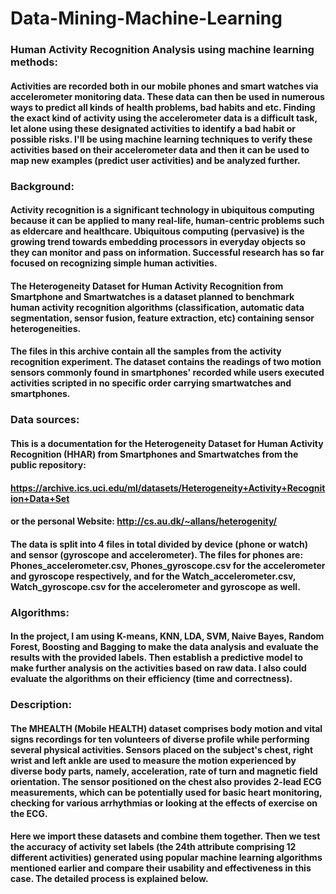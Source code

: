 # Data-Mining-Machine-Learning
### Human Activity Recognition Analysis using machine learning methods:

#### Activities are recorded both in our mobile phones and smart watches via accelerometer monitoring data. These data can then be used in numerous ways to predict all kinds of health problems, bad habits and etc. Finding the exact kind of activity using the accelerometer data is a difficult task, let alone using these designated activities to identify a bad habit or possible risks. I'll be using machine learning techniques to verify these activities based on their accelerometer data and then it can be used to map new examples (predict user activities) and be analyzed further.

### Background:

#### Activity recognition is a significant technology in ubiquitous computing because it can be applied to many real-life, human-centric problems such as eldercare and healthcare. Ubiquitous computing (pervasive) is the growing trend towards embedding processors in everyday objects so they can monitor and pass on information. Successful research has so far focused on recognizing simple human activities.
#### The Heterogeneity Dataset for Human Activity Recognition from Smartphone and Smartwatches is a dataset planned to benchmark human activity recognition algorithms (classification, automatic data segmentation, sensor fusion, feature extraction, etc) containing sensor heterogeneities.
#### The files in this archive contain all the samples from the activity recognition experiment. The dataset contains the readings of two motion sensors commonly found in smartphones' recorded while users executed activities scripted in no specific order carrying smartwatches and smartphones.

### Data sources:

#### This is a documentation for the Heterogeneity Dataset for Human Activity Recognition (HHAR) from Smartphones and Smartwatches from the public repository:
#### https://archive.ics.uci.edu/ml/datasets/Heterogeneity+Activity+Recognition+Data+Set
#### or the personal Website: http://cs.au.dk/~allans/heterogenity/
#### The data is split into 4 files in total divided by device (phone or watch) and sensor (gyroscope and accelerometer). The files for phones are: Phones_accelerometer.csv, Phones_gyroscope.csv for the accelerometer and gyroscope respectively, and for the Watch_accelerometer.csv, Watch_gyroscope.csv for the accelerometer and gyroscope as well.

### Algorithms:

#### In the project, I am using K-means, KNN, LDA, SVM, Naive Bayes, Random Forest, Boosting and Bagging to make the data analysis and evaluate the results with the provided labels. Then establish a predictive model to make further analysis on the activities based on raw data. I also could evaluate the algorithms on their efficiency (time and correctness).

### Description:

#### The MHEALTH (Mobile HEALTH) dataset comprises body motion and vital signs recordings for ten volunteers of diverse profile while performing several physical activities. Sensors placed on the subject's chest, right wrist and left ankle are used to measure the motion experienced by diverse body parts, namely, acceleration, rate of turn and magnetic field orientation. The sensor positioned on the chest also provides 2-lead ECG measurements, which can be potentially used for basic heart monitoring, checking for various arrhythmias or looking at the effects of exercise on the ECG.

#### Here we import these datasets and combine them together. Then we test the accuracy of activity set labels (the 24th attribute comprising 12 different activities) generated using  popular machine learning algorithms mentioned earlier and compare their usability and effectiveness in this case. The detailed process is explained below.

